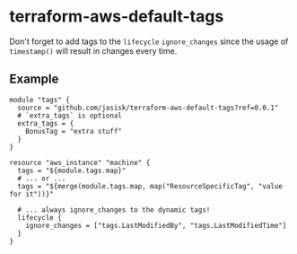 # terraform-aws-default-tags

Don't forget to add tags to the `lifecycle` `ignore_changes` since the usage of `timestamp()` will result in changes every time.

## Example

``` HCL
module "tags" {
  source = "github.com/jasisk/terraform-aws-default-tags?ref=0.0.1"
  # `extra_tags` is optional
  extra_tags = {
    BonusTag = "extra stuff"
  }
}

resource "aws_instance" "machine" {
  tags = "${module.tags.map}"
  # ... or ...
  tags = "${merge(module.tags.map, map("ResourceSpecificTag", "value for it"))}"

  # ... always ignore_changes to the dynamic tags!
  lifecycle {
    ignore_changes = ["tags.LastModifiedBy", "tags.LastModifiedTime"]
  }
}
```
